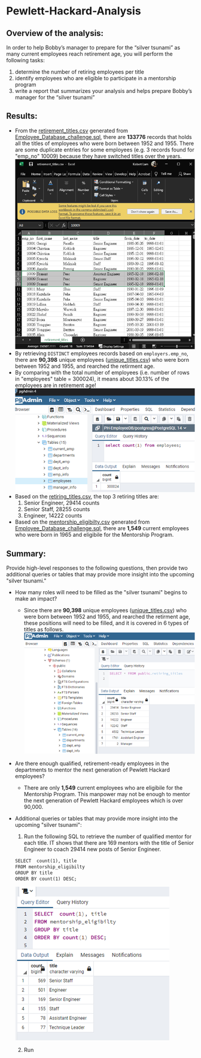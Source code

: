 # Pewlett-Hackard-Analysis

## Overview of the analysis:
In order to help Bobby’s manager to prepare for the “silver tsunami” as many current employees reach retirement age, you will perform the following tasks:
1. determine the number of retiring employees per title
2. identify employees who are eligible to participate in a mentorship program
3. write a report that summarizes your analysis and helps prepare Bobby’s manager for the “silver tsunami”

## Results:
- From the [retirement_titles.csv](Data/retirement_titles.csv) generated from [Employee_Database_challenge.sql](Queries/Employee_Database_challenge.sql), there are **133776** records that holds all the titles of employees who were born between 1952 and 1955. There are some duplicate entries for some employees (e.g. 3 records found for "emp_no" 10009) because they have switched titles over the years.
![Retirement Titles](Resources/Retirement_titles.png)
- By retrieving `DISTINCT` employees records based on `employers.emp_no`, there are **90,398** unique employees ([unique_titles.csv](Data/unique_titles.csv)) who were born between 1952 and 1955, and rearched the retirment age.
- By comparing with the total number of employees (i.e. number of rows in "employees" table =  300024), it means about 30.13% of the employees are in retirement age!
![Total Employees](Resources/Total_Employees.png)
- Based on the [retiring_titles.csv](Data/retiring_titles.csv), the top 3 retiring titles are:
    1. Senior Engineer, 29414 counts
    2. Senior Staff, 28255 counts
    3. Engineer, 14222 counts
- Based on the [mentorship_eligibilty.csv](Data/mentorship_eligibilty.csv) generated from [Employee_Database_challenge.sql](Queries/Employee_Database_challenge.sql), there are **1,549** current employees who were born in 1965 and eligibile for the Mentorship Program.

## Summary:
Provide high-level responses to the following questions, then provide two additional queries or tables that may provide more insight into the upcoming "silver tsunami."

- How many roles will need to be filled as the "silver tsunami" begins to make an impact?
    - Since there are **90,398** unique employees ([unique_titles.csv](Data/unique_titles.csv)) who were born between 1952 and 1955, and rearched the retirment age, these positions will need to be filled, and it is covered in 6 types of titles as follows.
![Retiring Titles](Resources/Retiring_titles.png)

- Are there enough qualified, retirement-ready employees in the departments to mentor the next generation of Pewlett Hackard employees?
    - There are only **1,549** current employees who are eligibile for the Mentorship Program.  This manpower may not be enough to mentor the next generation of Pewlett Hackard employees which is over 90,000.

- Additional queries or tables that may provide more insight into the upcoming "silver tsunami":
    1) Run the following SQL to retrieve the number of qualified mentor for each title.  IT shows that there are 169 mentors with the title of Senior Engineer to coach 29414 new posts of Senior Engineer.
    ```
    SELECT  count(1), title
    FROM mentorship_eligibilty
    GROUP BY title
    ORDER BY count(1) DESC;
    ```
    ![Mentor Titles](Resources/Mentorship_titles.png)

    2) Run 
    
